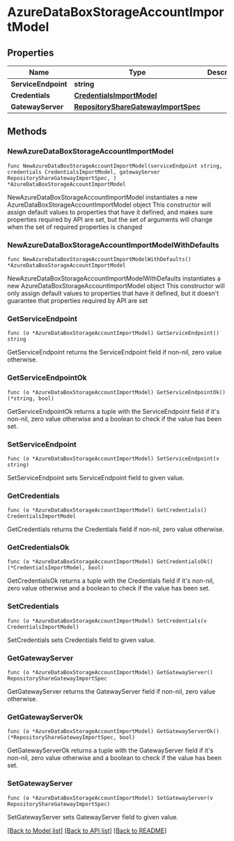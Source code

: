 # AzureDataBoxStorageAccountImportModel

## Properties

Name | Type | Description | Notes
------------ | ------------- | ------------- | -------------
**ServiceEndpoint** | **string** |  | 
**Credentials** | [**CredentialsImportModel**](CredentialsImportModel.md) |  | 
**GatewayServer** | [**RepositoryShareGatewayImportSpec**](RepositoryShareGatewayImportSpec.md) |  | 

## Methods

### NewAzureDataBoxStorageAccountImportModel

`func NewAzureDataBoxStorageAccountImportModel(serviceEndpoint string, credentials CredentialsImportModel, gatewayServer RepositoryShareGatewayImportSpec, ) *AzureDataBoxStorageAccountImportModel`

NewAzureDataBoxStorageAccountImportModel instantiates a new AzureDataBoxStorageAccountImportModel object
This constructor will assign default values to properties that have it defined,
and makes sure properties required by API are set, but the set of arguments
will change when the set of required properties is changed

### NewAzureDataBoxStorageAccountImportModelWithDefaults

`func NewAzureDataBoxStorageAccountImportModelWithDefaults() *AzureDataBoxStorageAccountImportModel`

NewAzureDataBoxStorageAccountImportModelWithDefaults instantiates a new AzureDataBoxStorageAccountImportModel object
This constructor will only assign default values to properties that have it defined,
but it doesn't guarantee that properties required by API are set

### GetServiceEndpoint

`func (o *AzureDataBoxStorageAccountImportModel) GetServiceEndpoint() string`

GetServiceEndpoint returns the ServiceEndpoint field if non-nil, zero value otherwise.

### GetServiceEndpointOk

`func (o *AzureDataBoxStorageAccountImportModel) GetServiceEndpointOk() (*string, bool)`

GetServiceEndpointOk returns a tuple with the ServiceEndpoint field if it's non-nil, zero value otherwise
and a boolean to check if the value has been set.

### SetServiceEndpoint

`func (o *AzureDataBoxStorageAccountImportModel) SetServiceEndpoint(v string)`

SetServiceEndpoint sets ServiceEndpoint field to given value.


### GetCredentials

`func (o *AzureDataBoxStorageAccountImportModel) GetCredentials() CredentialsImportModel`

GetCredentials returns the Credentials field if non-nil, zero value otherwise.

### GetCredentialsOk

`func (o *AzureDataBoxStorageAccountImportModel) GetCredentialsOk() (*CredentialsImportModel, bool)`

GetCredentialsOk returns a tuple with the Credentials field if it's non-nil, zero value otherwise
and a boolean to check if the value has been set.

### SetCredentials

`func (o *AzureDataBoxStorageAccountImportModel) SetCredentials(v CredentialsImportModel)`

SetCredentials sets Credentials field to given value.


### GetGatewayServer

`func (o *AzureDataBoxStorageAccountImportModel) GetGatewayServer() RepositoryShareGatewayImportSpec`

GetGatewayServer returns the GatewayServer field if non-nil, zero value otherwise.

### GetGatewayServerOk

`func (o *AzureDataBoxStorageAccountImportModel) GetGatewayServerOk() (*RepositoryShareGatewayImportSpec, bool)`

GetGatewayServerOk returns a tuple with the GatewayServer field if it's non-nil, zero value otherwise
and a boolean to check if the value has been set.

### SetGatewayServer

`func (o *AzureDataBoxStorageAccountImportModel) SetGatewayServer(v RepositoryShareGatewayImportSpec)`

SetGatewayServer sets GatewayServer field to given value.



[[Back to Model list]](../README.md#documentation-for-models) [[Back to API list]](../README.md#documentation-for-api-endpoints) [[Back to README]](../README.md)


